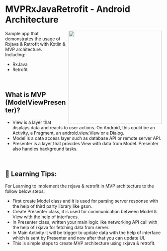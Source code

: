 # MVPRxJavaRetrofit - Android Architecture


<img align="right" src="https://bit.ly/3uJRXxr" width="300">

Sample app that demonstrates the usage of Rxjava & Retrofit with Kotlin & MVP architecture.<br/>
Including:  
 * RxJava
 * Retrofit

<br/>

 ## What is MVP (ModelViewPresenter)?

 - View is a layer that displays data and reacts to user actions. On Android, this could be an Activity, a Fragment, an android.view.View or a Dialog.
 - Model is a data access layer such as database API or remote server API.
 - Presenter is a layer that provides View with data from Model. Presenter also handles background tasks.

<br/>

 ## 🚀 Learning Tips:

  For Learning to implement the  rxjava & retrofit in MVP architecture to the follow below steps:
 - First create Model class and it is used for parsing server response with the help of third party library like gson.
 - Create Presenter class, it is used for communication between Model & View with the help of interfaces.
 - In Presenter class, written your main logic like networking API call with the help of rxjava for fetching data from server.
 - In Main Activity it will be trigger to update data with the help of interface which is sent by Presenter and now after that you can update UI.
 - This is simple steps to create MVP architecture using rxjava & retrofit.
